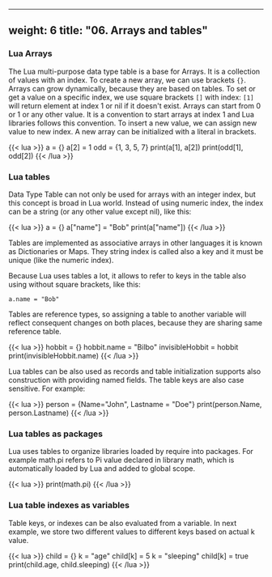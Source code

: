 
---
weight: 6
title: "06. Arrays and tables"
---

### Lua Arrays
The Lua multi-purpose data type table is a base for Arrays. It is a collection of values with an index.
To create a new array, we can use brackets `{}`. Arrays can grow dynamically, because they are based on tables. To set or get a value on a specific index, we use
square brackets `[]` with index: `[1]` will return element at index 1 or nil if it doesn't exist. Arrays can start from 0 or 1 or any other value. It is a convention to start arrays at index 1 and Lua libraries follows this convention.
To insert a new value, we can assign new value to new index.
A new array can be initialized with a literal in brackets.

{{< lua >}}
a = {}
a[2] = 1
odd = {1, 3, 5, 7}
print(a[1], a[2])
print(odd[1], odd[2])
{{< /lua >}}

### Lua tables
Data Type Table can not only be used for arrays with an integer index, but this concept is broad in Lua world. Instead of using numeric index, the index can be a string (or any other value except nil), like this:

{{< lua >}}
a = {}
a["name"] = "Bob"
print(a["name"])
{{< /lua >}}

Tables are implemented as associative arrays in other languages it is known as Dictionaries or Maps. They string index is called also a key and it must be unique (like the numeric index).

Because Lua uses tables a lot, it allows to refer to keys in the table also using without square brackets, like this:
```
a.name = "Bob"
```
Tables are reference types, so assigning a table to another variable will reflect consequent changes on both places, because they are sharing same reference table.

{{< lua >}}
hobbit = {}
hobbit.name = "Bilbo"
invisibleHobbit = hobbit
print(invisibleHobbit.name)
{{< /lua >}}

Lua tables can be also used as records and table initialization supports also
construction with providing named fields. The table keys are also case sensitive. For example:

{{< lua >}}
person = {Name="John", Lastname = "Doe"}
print(person.Name, person.Lastname)
{{< /lua >}}


### Lua tables as packages
Lua uses tables to organize libraries loaded by require into packages. For example
math.pi refers to Pi value declared in library math, which is automatically loaded by Lua and added to global scope.

{{< lua >}}
print(math.pi)
{{< /lua >}}

### Lua table indexes as variables
Table keys, or indexes can be also evaluated from a variable. In next example, we store two different values to different keys based on actual k value.

{{< lua >}}
child = {}
k = "age"
child[k] = 5
k = "sleeping"
child[k] = true
print(child.age, child.sleeping)
{{< /lua >}}